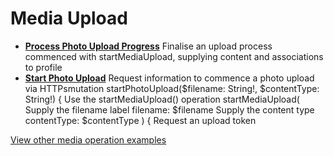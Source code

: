 # Media Upload

- **[Process Photo Upload Progress](/example-operations/media/upload/ProcessPhotoUploadProgress.graphql)**
  Finalise an upload process commenced with startMediaUpload, supplying content and associations to profile
- **[Start Photo Upload](/example-operations/media/upload/StartPhotoUpload.graphql)**
  Request information to commence a photo upload via HTTPsmutation startPhotoUpload($filename: String!, $contentType: String!) {   Use the startMediaUpload() operation  startMediaUpload(     Supply the filename label    filename: $filename     Supply the content type    contentType: $contentType  ) {     Request an upload token

[View other media operation examples](/example-operations/media)